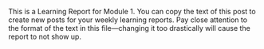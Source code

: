 This is a Learning Report for Module 1. You can copy the text of this post to create new posts for your weekly learning reports. Pay close attention to the format of the text in this file—changing it too drastically will cause the report to not show up.
